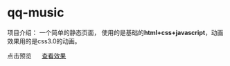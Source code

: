 # qq-music
项目介绍：
  一个简单的静态页面，
  使用的是基础的<b>html+css+javascript</b>，动画效果用的是css3.0的动画。

点击预览
      <a href="https://yidongying.github.io/qq-music/qq-music-demo/index/index.html">查看效果</a>
